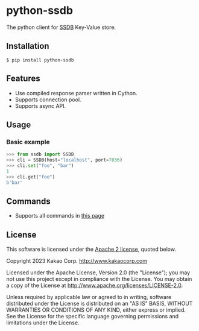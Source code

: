 # python-ssdb
The python client for [SSDB](https://github.com/ideawu/ssdb) Key-Value store.


## Installation
```shell
$ pip install python-ssdb
```

## Features
- Use compiled response parser written in Cython.
- Supports connection pool.
- Supports async API.


## Usage

### Basic example
```python
>>> from ssdb import SSDB
>>> cli = SSDB(host="localhost", port=7036)
>>> cli.set("foo", "bar")
1
>>> cli.get("foo")
b'bar'
```


## Commands
- Supports all commands in [this page](https://ssdb.io/docs/php/) 


## License

This software is licensed under the [Apache 2 license](LICENSE), quoted below.

Copyright 2023 Kakao Corp. <http://www.kakaocorp.com>

Licensed under the Apache License, Version 2.0 (the "License"); you may not
use this project except in compliance with the License. You may obtain a copy
of the License at http://www.apache.org/licenses/LICENSE-2.0.

Unless required by applicable law or agreed to in writing, software
distributed under the License is distributed on an "AS IS" BASIS, WITHOUT
WARRANTIES OR CONDITIONS OF ANY KIND, either express or implied. See the
License for the specific language governing permissions and limitations under
the License.
